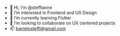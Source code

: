 - 👋 Hi, I’m @steffianne
- 👀 I’m interested in Frontend and UX Design
- 🌱 I’m currently learning Flutter
- 💞️ I’m looking to collaborate on UX centered projects
- 📫 barretosteffi@gmail.com

<!---
steffianne/steffianne is a ✨ special ✨ repository because its `README.md` (this file) appears on your GitHub profile.
You can click the Preview link to take a look at your changes.
--->
